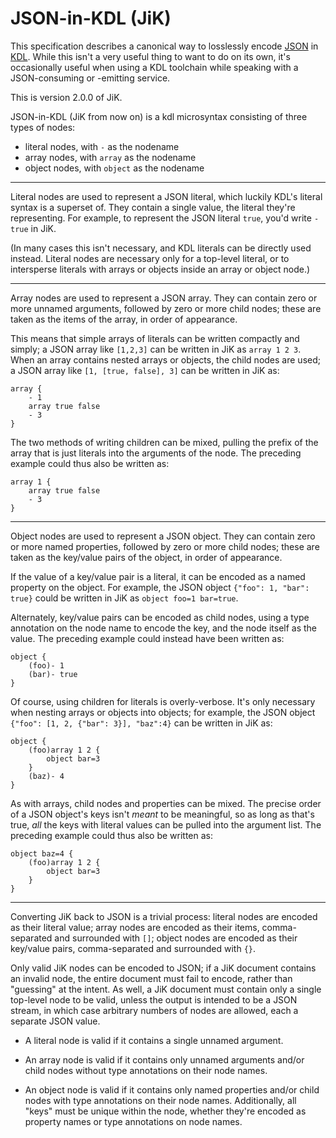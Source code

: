 JSON-in-KDL (JiK)
=================

This specification describes a canonical way to losslessly encode [JSON](https://json.org) in [KDL](https://kdl.dev). While this isn't a very useful thing to want to do on its own, it's occasionally useful when using a KDL toolchain while speaking with a JSON-consuming or -emitting service.

This is version 2.0.0 of JiK.

JSON-in-KDL (JiK from now on) is a kdl microsyntax consisting of three types of nodes:

* literal nodes, with `-` as the nodename
* array nodes, with `array` as the nodename
* object nodes, with `object` as the nodename

----

Literal nodes are used to represent a JSON literal, which luckily KDL's literal syntax is a superset of. They contain a single value, the literal they're representing. For example, to represent the JSON literal `true`, you'd write `- true` in JiK.

(In many cases this isn't necessary, and KDL literals can be directly used instead. Literal nodes are necessary only for a top-level literal, or to intersperse literals with arrays or objects inside an array or object node.)

----

Array nodes are used to represent a JSON array. They can contain zero or more unnamed arguments, followed by zero or more child nodes; these are taken as the items of the array, in order of appearance.

This means that simple arrays of literals can be written compactly and simply; a JSON array like `[1,2,3]` can be written in JiK as `array 1 2 3`. When an array contains nested arrays or objects, the child nodes are used; a JSON array like `[1, [true, false], 3]` can be written in JiK as:

```kdl
array {
	- 1
	array true false
	- 3
}
```

The two methods of writing children can be mixed, pulling the prefix of the array that is just literals into the arguments of the node. The preceding example could thus also be written as:

```kdl
array 1 {
	array true false
	- 3
}
```

----

Object nodes are used to represent a JSON object. They can contain zero or more named properties, followed by zero or more child nodes; these are taken as the key/value pairs of the object, in order of appearance.

If the value of a key/value pair is a literal, it can be encoded as a named property on the object. For example, the JSON object `{"foo": 1, "bar": true}` could be written in JiK as `object foo=1 bar=true`.

Alternately, key/value pairs can be encoded as child nodes, using a type annotation on the node name to encode the key, and the node itself as the value. The preceding example could instead have been written as:

```kdl
object {
	(foo)- 1
	(bar)- true
}
```

Of course, using children for literals is overly-verbose. It's only necessary when nesting arrays or objects into objects; for example, the JSON object `{"foo": [1, 2, {"bar": 3}], "baz":4}` can be written in JiK as:

```kdl
object {
	(foo)array 1 2 {
		object bar=3
	}
	(baz)- 4
}
```

As with arrays, child nodes and properties can be mixed. The precise order of a JSON object's keys isn't *meant* to be meaningful, so as long as that's true, *all* the keys with literal values can be pulled into the argument list. The preceding example could thus also be written as:

```kdl
object baz=4 {
	(foo)array 1 2 {
		object bar=3
	}
}
```

----

Converting JiK back to JSON is a trivial process: literal nodes are encoded as their literal value; array nodes are encoded as their items, comma-separated and surrounded with `[]`; object nodes are encoded as their key/value pairs, comma-separated and surrounded with `{}`.

Only valid JiK nodes can be encoded to JSON; if a JiK document contains an invalid node, the entire document must fail to encode, rather than "guessing" at the intent. As well, a JiK document must contain only a single top-level node to be valid, unless the output is intended to be a JSON stream, in which case arbitrary numbers of nodes are allowed, each a separate JSON value.

* A literal node is valid if it contains a single unnamed argument.

* An array node is valid if it contains only unnamed arguments and/or child nodes without type annotations on their node names.

* An object node is valid if it contains only named properties and/or child nodes with type annotations on their node names. Additionally, all "keys" must be unique within the node, whether they're encoded as property names or type annotations on node names.
